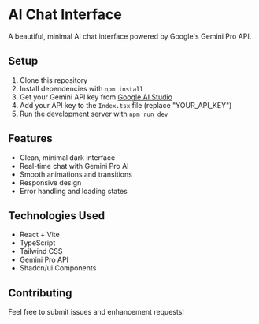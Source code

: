 # AI Chat Interface

A beautiful, minimal AI chat interface powered by Google's Gemini Pro API.

## Setup

1. Clone this repository
2. Install dependencies with `npm install`
3. Get your Gemini API key from [Google AI Studio](https://makersuite.google.com/app/apikey)
4. Add your API key to the `Index.tsx` file (replace "YOUR_API_KEY")
5. Run the development server with `npm run dev`

## Features

- Clean, minimal dark interface
- Real-time chat with Gemini Pro AI
- Smooth animations and transitions
- Responsive design
- Error handling and loading states

## Technologies Used

- React + Vite
- TypeScript
- Tailwind CSS
- Gemini Pro API
- Shadcn/ui Components

## Contributing

Feel free to submit issues and enhancement requests!
